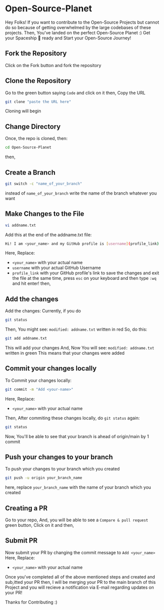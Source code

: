 # Open-Source-Planet
Hey Folks! If you want to contribute to the Open-Source Projects but cannot do so because of getting overwhelmed by the large codebases of these projects. Then, You've landed on the perfect Open-Source Planet :) Get your Spaceship 🚀 ready and Start your Open-Source Journey!

## Fork the Repository
Click on the Fork button and fork the repository

## Clone the Repository
Go to the green button saying `Code` and click on it then, Copy the URL
```bash
git clone "paste the URL here"
```
Cloning will begin

## Change Directory
Once, the repo is cloned, then:
```bash
cd Open-Source-Planet
```
then,
## Create a Branch
```bash
git switch -c "name_of_your_branch"
```
instead of `name_of_your_branch` write the name of the branch whatever you want
## Make Changes to the File
```bash
vi addname.txt
```
Add this at the end of the addname.txt file: 
```bash
Hi! I am <your_name> and my GitHub profile is [username](profile_link)
```

Here, Replace:
- `<your_name>` with your actual name
- `username` with your actual GitHub Username
- `profile_link` with your GitHub profile's link
to save the changes and exit the file at the same time, press `esc` on your keyboard and then type `:wq` and hit enter! 
then,

## Add the changes
Add the changes:
Currently, if you do 
```bash
git status
```
Then, You might see: `modified: addname.txt` written in red
So, do this:
```bash
git add addname.txt
```
This will add your changes
And, Now You will see: `modified: addname.txt` written in green
This means that your changes were added

## Commit your changes locally

To Commit your changes locally:
```bash
git commit -m "Add <your-name>"
```
Here, Replace:
- `<your_name>` with your actual name

Then, After commiting these changes locally, do `git status` again:
```bash
git status
```
Now, You'll be able to see that your branch is ahead of origin/main by 1 commit

## Push your changes to your branch

To push your changes to your branch which you created
```bash
git push -u origin your_branch_name
```
here, replace `your_branch_name` with the name of your branch which you created

## Creating a PR
Go to your repo, 
And, you will be able to see a `Compare & pull request` green button, Click on it
and then, 

## Submit PR
Now submit your PR by changing the commit message to `Add <your_name>`
Here, Replace:
- `<your_name>` with your actual name

Once you've completed all of the above mentioned steps and created and sub,itted your PR then, I will be merging your PR to the main branch of this Project and you will recieve a notification via E-mail regarding updates on your PR!

Thanks for Contributing :)
